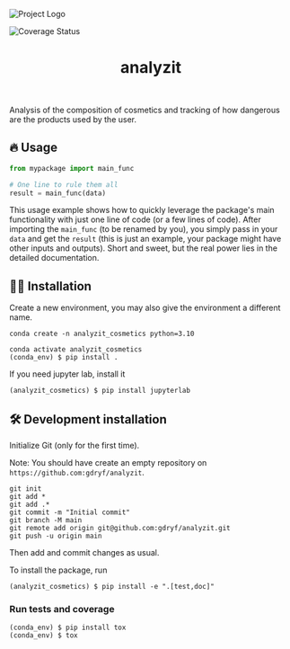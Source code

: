 ![Project Logo](https://raw.githubusercontent.com/gdryf/analyzit/main/assets/banner.png)

![Coverage Status](https://raw.githubusercontent.com/gdryf/analyzit/main/assests/coverage-badge.svg)

<h1 align="center">
analyzit
</h1>

<br>


Analysis of the composition of cosmetics and tracking of how dangerous are the products used by the user.

## 🔥 Usage

```python
from mypackage import main_func

# One line to rule them all
result = main_func(data)
```

This usage example shows how to quickly leverage the package's main functionality with just one line of code (or a few lines of code). 
After importing the `main_func` (to be renamed by you), you simply pass in your `data` and get the `result` (this is just an example, your package might have other inputs and outputs). 
Short and sweet, but the real power lies in the detailed documentation.

## 👩‍💻 Installation

Create a new environment, you may also give the environment a different name. 

```
conda create -n analyzit_cosmetics python=3.10 
```

```
conda activate analyzit_cosmetics
(conda_env) $ pip install .
```

If you need jupyter lab, install it 

```
(analyzit_cosmetics) $ pip install jupyterlab
```


## 🛠️ Development installation

Initialize Git (only for the first time). 

Note: You should have create an empty repository on `https://github.com:gdryf/analyzit`.

```
git init
git add * 
git add .*
git commit -m "Initial commit" 
git branch -M main
git remote add origin git@github.com:gdryf/analyzit.git 
git push -u origin main
```

Then add and commit changes as usual. 

To install the package, run

```
(analyzit_cosmetics) $ pip install -e ".[test,doc]"
```

### Run tests and coverage

```
(conda_env) $ pip install tox
(conda_env) $ tox
```



